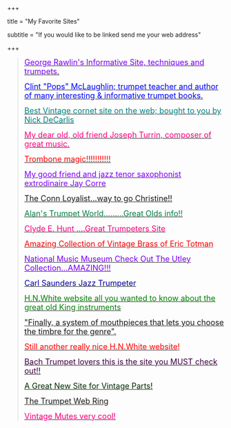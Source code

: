 +++


title = "My Favorite Sites"

subtitle = "If you would like to be linked send me your web address"



+++

<blockquote>
    <div align="left">
      <p><u><font size="4" color="#8000FF"><a href="http://www.grawlin.com/index2.html"><font color="#7900F2">George
        Rawlin's Informative Site, techniques and trumpets.</font></a></font></u></p>
      <p><font size="4"><a href="http://www.bbtrumpet.com/"><font color="#0000FF">Clint
        "Pops" McLaughlin; trumpet teacher and author of many interesting
        &amp; informative trumpet books.</font></a></font></p>
            <p><font size="4" color="#000000"><a href="http://www.vintagecornets.com/"><font color="#008080">Best
                Vintage cornet site on the web; bought to you by Nick DeCarlis</font></a></font></p>
            <p><font size="4" color="#000000"><a href="http://www.josephturrin.com/"><font color="#FF0080">My
                dear old, old friend Joseph Turrin, composer of great music.</font></a></font></p>
            <p><font size="4" color="#0000FF"><a href="http://www.t-bonetime.com/page/page/539932.htm"><font color="#FF0000">Trombone
                magic!!!!!!!!!!!</font></a></font></p>
            <p><font size="4" color="#0000FF"><a href="http://www.jaycorre.com/"><font color="#8000FF">My
                good friend and jazz tenor saxophonist extrodinaire Jay Corre</font></a></font></p>
            <p><font size="4" color="#0000FF"><a href="http://www.xs4all.nl/%7Ecderksen/">The
                Conn Loyalist...way to go Christine!!</a></font></p>
            <p><font size="4"><u><font color="#0000A0"><a href="http://rouses.net/trumpet/asrtrmpt.htm"><font color="#008040">Alan's
                Trumpet World.........Great Olds info!!</font></a></font></u></font></p>
            <p><u><font size="4" color="#FF0080"><a href="http://www.bflatmusic.com/"><font color="#F9007C">Clyde
                E. Hunt ....Great Trumpeters Site</font></a></font></u></p>
            <p><u><font size="4"><a href="http://www.horncollector.com/"><font color="#F90000">Amazing
                Collection of Vintage Brass</font></a><font color="#F90000"> of
                Eric Totman</font></font></u></p>
            <p><u><font size="4" color="#8000FF"><a href="http://www.usd.edu/smm/"><font color="#7900F2">National
                Music Museum Check Out The Utley Collection...AMAZING!!!</font></a></font></u></p>
            <p><u><font size="4" color="#8000FF"><a href="http://www.carlsaunders.com/"><font color="#0000A0">Carl
                Saunders Jazz Trumpeter</font></a></font></u></p>
            <p><u><font size="4" color="#8000FF"><a href="http://www.hnwhite.com/"><font color="#008000">H.N.White
              website all you wanted to know about the great old King instruments</font></a></font></u></p>
            <p> <font size="4"><u><font color="#FF0000"><a href="http://www.fokusmouthpieces.com/">"Finally,
              a system of mouthpieces that lets you choose the timbre for the genre".
              </a></font></u></font></p>
            <p><u><font size="4" color="#8000FF"><a href="http://www.hnwhitekings.com/"><font color="#FF0000">Still
              another really nice H.N.White website</font></a><font color="#FF0000">!</font></font></u></p>
            <p><u><font size="4" color="#8000FF"><a href="http://www.bachloyalist.com/"><font color="#400040">Bach
              Trumpet lovers this is the site you MUST check out!!</font></a></font></u></p>
            <p><u><font size="4" color="#8000FF"><a href="http://www.vintagebrassparts.com/"><font color="#002B00">A
              Great New Site for Vintage Parts!</font></a></font></u></p>
            <p><u><font size="4" color="#8000FF"><a href="http://www.trumpetinstruments.net/">The
              Trumpet Web Ring</a></font></u></p>
            <p><u><font size="4" color="#FF0080"><a href="www.VintageMutes.com"><font color="#F9007C">Vintage
              Mutes very cool!</font></a></font></u></p>
        </div>
    </blockquote>
